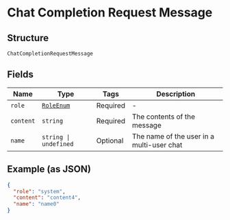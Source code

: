 
# Chat Completion Request Message

## Structure

`ChatCompletionRequestMessage`

## Fields

| Name | Type | Tags | Description |
|  --- | --- | --- | --- |
| `role` | [`RoleEnum`](../../doc/models/role-enum.md) | Required | - |
| `content` | `string` | Required | The contents of the message |
| `name` | `string \| undefined` | Optional | The name of the user in a multi-user chat |

## Example (as JSON)

```json
{
  "role": "system",
  "content": "content4",
  "name": "name0"
}
```

